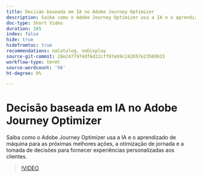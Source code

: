 ```yaml
---
title: Decisão baseada em IA no Adobe Journey Optimizer
description: Saiba como o Adobe Journey Optimizer usa a IA e o aprendizado de máquina para as próximas melhores ações, a otimização de jornada e a tomada de decisões para fornecer experiências personalizadas aos clientes.
doc-type: Short Video
duration: 185
index: false
hide: true
hidefromtoc: true
recommendations: noCatalog, noDisplay
source-git-commit: 28e2477974df6d22cff87eb9c242657e23569b15
workflow-type: tm+mt
source-wordcount: '56'
ht-degree: 0%

---
```



# Decisão baseada em IA no Adobe Journey Optimizer

Saiba como o Adobe Journey Optimizer usa a IA e o aprendizado de máquina para as próximas melhores ações, a otimização de jornada e a tomada de decisões para fornecer experiências personalizadas aos clientes.

<!-- 62_S520_3442520_184_aipowered-decisioning-in-adobe-journey-optimizer -->
>[!VIDEO](https://video.tv.adobe.com/v/3458219/?learn=on&enablevpops=true)
